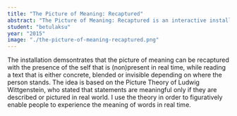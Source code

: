 ```yaml
---
title: "The Picture of Meaning: Recaptured"
abstract: "The Picture of Meaning: Recaptured is an interactive installation that aims at engaging people in interpreting words by moving around them."
student: "betulaksu"
year: "2015"
image: "./the-picture-of-meaning-recaptured.png"
---
```

The installation demsontrates that the picture of meaning can be recaptured with the presence of the self that is (non)present in real time, while reading a text that is either concrete, blended or invisible depending on where the person stands.
The idea is based on the Picture Theory of Ludwig Wittgenstein, who stated that statements are meaningful only if they are described or pictured in real world. I use the theory in order to figuratively enable people to experience the meaning of words in real time.